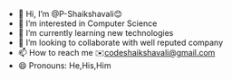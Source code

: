 - 👋 Hi, I’m @P-Shaikshavali😊
- 👀 I’m interested in Computer Science
- 🌱 I’m currently learning new technologies
- 💞️ I’m looking to collaborate with well reputed company
- 📫 How to reach me ✉️codeshaikshavali@gmail.com
- 😄 Pronouns: He,His,Him

<!---
P-Shaikshavali/P-Shaikshavali is a ✨ special ✨ repository because its `README.md` (this file) appears on your GitHub profile.
You can click the Preview link to take a look at your changes.
--->
